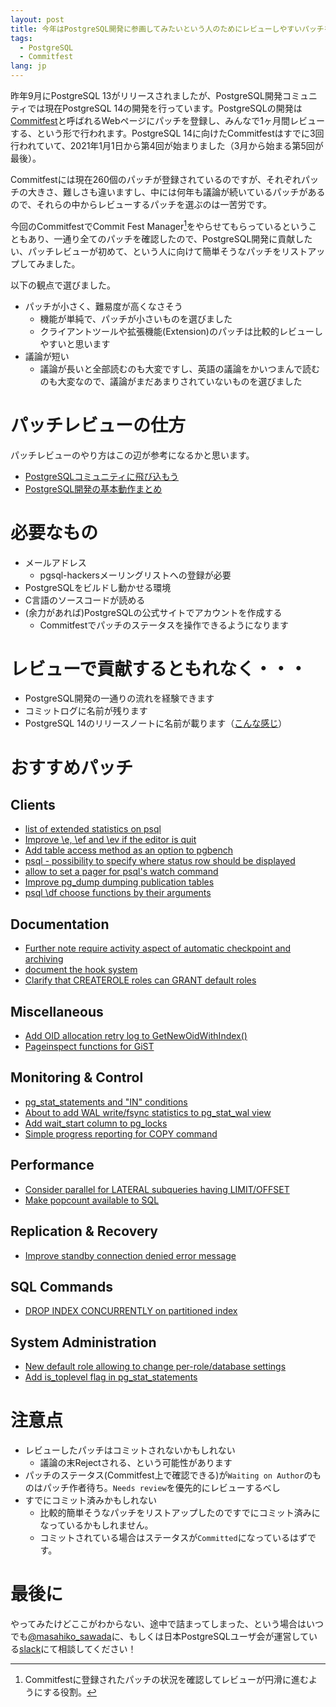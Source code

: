 ```yaml
---
layout: post
title: 今年はPostgreSQL開発に参画してみたいという人のためにレビューしやすいパッチを選びました
tags:
  - PostgreSQL
  - Commitfest
lang: jp
---
```


昨年9月にPostgreSQL 13がリリースされましたが、PostgreSQL開発コミュニティでは現在PostgreSQL 14の開発を行っています。PostgreSQLの開発は[Commitfest](https://commitfest.postgresql.org/)と呼ばれるWebページにパッチを登録し、みんなで1ヶ月間レビューする、という形で行われます。PostgreSQL 14に向けたCommitfestはすでに3回行われていて、2021年1月1日から第4回が始まりました（3月から始まる第5回が最後）。

Commitfestには現在260個のパッチが登録されているのですが、それぞれパッチの大きさ、難しさも違いますし、中には何年も議論が続いているパッチがあるので、それらの中からレビューするパッチを選ぶのは一苦労です。

今回のCommitfestでCommit Fest Manager[^cfm]をやらせてもらっているということもあり、一通り全てのパッチを確認したので、PostgreSQL開発に貢献したい、パッチレビューが初めて、という人に向けて簡単そうなパッチをリストアップしてみました。

[^cfm]: Commitfestに登録されたパッチの状況を確認してレビューが円滑に進むようにする役割。

以下の観点で選びました。

* パッチが小さく、難易度が高くなさそう
  * 機能が単純で、パッチが小さいものを選びました
  * クライアントツールや拡張機能(Extension)のパッチは比較的レビューしやすいと思います
* 議論が短い
  * 議論が長いと全部読むのも大変ですし、英語の議論をかいつまんで読むのも大変なので、議論がまだあまりされていないものを選びました

# パッチレビューの仕方
パッチレビューのやり方はこの辺が参考になるかと思います。

* [PostgreSQLコミュニティに飛び込もう](https://www2.slideshare.net/hadoopxnttdata/patch-review-postgresql-community-nttdata)
* [PostgreSQL開発の基本動作まとめ](https://qiita.com/sawada_masahiko/items/2fa99e422ec0eb35245c)

# 必要なもの
* メールアドレス
  * pgsql-hackersメーリングリストへの登録が必要
* PostgreSQLをビルドし動かせる環境
* C言語のソースコードが読める
* (余力があれば)PostgreSQLの公式サイトでアカウントを作成する
  * Commitfestでパッチのステータスを操作できるようになります

# レビューで貢献するともれなく・・・

* PostgreSQL開発の一通りの流れを経験できます
* コミットログに名前が残ります
* PostgreSQL 14のリリースノートに名前が載ります（[こんな感じ](https://www.postgresql.org/docs/13/release-13.html#RELEASE-13-ACKNOWLEDGEMENTS)）

# おすすめパッチ

## Clients

* [list of extended statistics on psql](https://commitfest.postgresql.org/31/2801/)
* [Improve \e, \ef and \ev if the editor is quit](https://commitfest.postgresql.org/31/2879/)
* [Add table access method as an option to pgbench](https://commitfest.postgresql.org/31/2884/)
* [psql - possibility to specify where status row should be displayed](https://commitfest.postgresql.org/31/2536/)
* [allow to set a pager for psql's watch command](https://commitfest.postgresql.org/31/2539/)
* [Improve pg_dump dumping publication tables](https://commitfest.postgresql.org/31/2728/)
* [psql \df choose functions by their arguments](https://commitfest.postgresql.org/31/2788/)

## Documentation

* [Further note require activity aspect of automatic checkpoint and archiving](https://commitfest.postgresql.org/31/2774/)
* [document the hook system](https://commitfest.postgresql.org/31/2915/)
* [Clarify that CREATEROLE roles can GRANT default roles](https://commitfest.postgresql.org/31/2921/)

## Miscellaneous

* [Add OID allocation retry log to GetNewOidWithIndex()](https://commitfest.postgresql.org/31/2899/)
* [Pageinspect functions for GiST](https://commitfest.postgresql.org/31/2825/)

## Monitoring & Control

* [pg_stat_statements and "IN" conditions](https://commitfest.postgresql.org/31/2837/)
* [About to add WAL write/fsync statistics to pg_stat_wal view](https://commitfest.postgresql.org/31/2859/)
* [Add wait_start column to pg_locks](https://commitfest.postgresql.org/31/2883/)
* [Simple progress reporting for COPY command](https://commitfest.postgresql.org/31/2923/)

## Performance

* [Consider parallel for LATERAL subqueries having LIMIT/OFFSET](https://commitfest.postgresql.org/31/2851/)
* [Make popcount available to SQL](https://commitfest.postgresql.org/31/2917/)

## Replication & Recovery

* [Improve standby connection denied error message](https://commitfest.postgresql.org/31/2509/)

## SQL Commands

* [DROP INDEX CONCURRENTLY on partitioned index](https://commitfest.postgresql.org/31/2805/)

## System Administration

* [New default role allowing to change per-role/database settings](https://commitfest.postgresql.org/31/2918/)
* [Add is_toplevel flag in pg_stat_statements](https://commitfest.postgresql.org/31/2896/)

# 注意点

* レビューしたパッチはコミットされないかもしれない
  * 議論の末Rejectされる、という可能性があります
* パッチのステータス(Commitfest上で確認できる)が`Waiting on Author`のものはパッチ作者待ち。`Needs review`を優先的にレビューするべし
* すでにコミット済みかもしれない
  * 比較的簡単そうなパッチをリストアップしたのですでにコミット済みになっているかもしれません。
  * コミットされている場合はステータスが`Committed`になっているはずです。

# 最後に

やってみたけどここがわからない、途中で詰まってしまった、という場合はいつでも[@masahiko_sawada](https://twitter.com/masahiko_sawada)に、もしくは日本PostgreSQLユーザ会が運営している[slack](https://www.postgresql.jp/node/188)にて相談してください！
